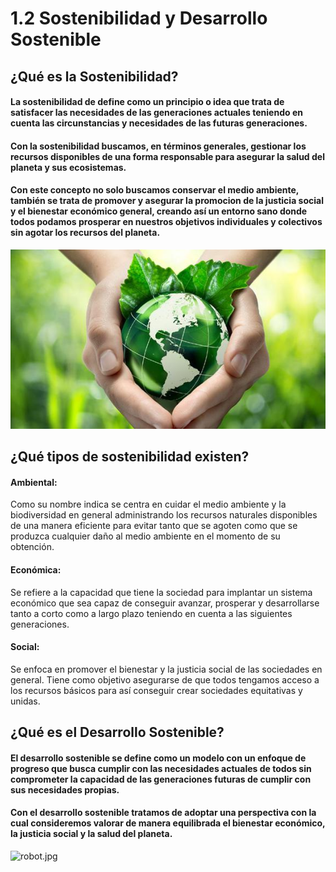 # 1.2 Sostenibilidad y Desarrollo Sostenible
## ¿Qué es la Sostenibilidad?
#### La sostenibilidad de define como un principio o idea que trata de satisfacer las necesidades de las generaciones actuales teniendo en cuenta las circunstancias y necesidades de las futuras generaciones. 
#### Con la sostenibilidad buscamos, en términos generales, gestionar los recursos disponibles de una forma responsable para asegurar la salud del planeta y sus ecosistemas.
#### Con este concepto no solo buscamos conservar el medio ambiente, también se trata de promover y asegurar la promocion de la justicia social y el bienestar económico general, creando así un entorno sano donde todos podamos prosperar en nuestros objetivos individuales y colectivos sin agotar los recursos del planeta.

![sostenible1.jpg](https://github.com/Alberto-Rodriguez999/SostenibilidadDesarrolloSostenible/blob/main/sostenible1.jpg)

## ¿Qué tipos de sostenibilidad existen?


#### Ambiental: 
Como su nombre indica se centra en cuidar el medio ambiente y la biodiversidad en general administrando los recursos naturales disponibles de una manera eficiente para evitar tanto que se agoten como que se produzca cualquier daño al medio ambiente en el momento de su obtención.

#### Económica:
Se refiere a la capacidad que tiene la sociedad para implantar un sistema económico que sea capaz de conseguir avanzar, prosperar y desarrollarse tanto a corto como a largo plazo teniendo en cuenta a las siguientes generaciones. 

#### Social:
Se enfoca en promover el bienestar y la justicia social de las sociedades en general. Tiene como objetivo asegurarse de que todos tengamos acceso a los recursos básicos para así conseguir crear sociedades equitativas y unidas.

## ¿Qué es el Desarrollo Sostenible?
#### El desarrollo sostenible se define como un modelo con un enfoque de progreso que busca cumplir con las necesidades actuales de todos sin comprometer la capacidad de las generaciones futuras de cumplir con sus necesidades propias.

#### Con el desarrollo sostenible tratamos de adoptar una perspectiva con la cual consideremos valorar de manera equilibrada el bienestar económico, la justicia social y la salud del planeta.

![robot.jpg]()
